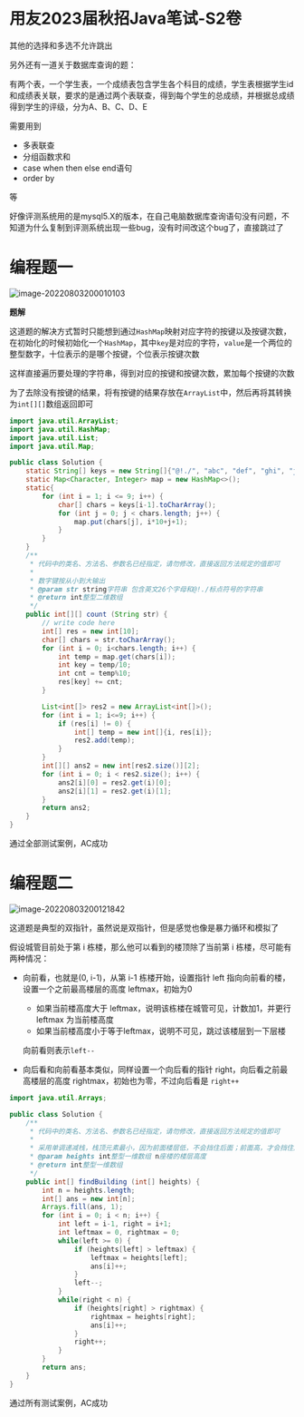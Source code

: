 # 用友2023届秋招Java笔试-S2卷

其他的选择和多选不允许跳出

另外还有一道关于数据库查询的题：

有两个表，一个学生表，一个成绩表包含学生各个科目的成绩，学生表根据学生id和成绩表关联，要求的是通过两个表联查，得到每个学生的总成绩，并根据总成绩得到学生的评级，分为A、B、C、D、E

需要用到

* 多表联查
* 分组函数求和
* case when then else end语句
* order by

等

好像评测系统用的是mysql5.X的版本，在自己电脑数据库查询语句没有问题，不知道为什么复制到评测系统出现一些bug，没有时间改这个bug了，直接跳过了

# 编程题一

![image-20220803200010103](https://madao33-static.oss-cn-hangzhou.aliyuncs.com/madao33blog/post/interview/image-20220803200010103.png)

**题解**

这道题的解决方式暂时只能想到通过`HashMap`映射对应字符的按键以及按键次数，在初始化的时候初始化一个`HashMap`，其中`key`是对应的字符，`value`是一个两位的整型数字，十位表示的是哪个按键，个位表示按键次数

这样直接遍历要处理的字符串，得到对应的按键和按键次数，累加每个按键的次数

为了去除没有按键的结果，将有按键的结果存放在`ArrayList`中，然后再将其转换为`int[][]`数组返回即可

```java
import java.util.ArrayList;
import java.util.HashMap;
import java.util.List;
import java.util.Map;

public class Solution {
    static String[] keys = new String[]{"@!./", "abc", "def", "ghi", "jkl", "mno", "pqrs", "tuv", "wxyz"};
    static Map<Character, Integer> map = new HashMap<>();
    static{
        for (int i = 1; i <= 9; i++) {
            char[] chars = keys[i-1].toCharArray();
            for (int j = 0; j < chars.length; j++) {
                map.put(chars[j], i*10+j+1);
            }
        }
    }
    /**
     * 代码中的类名、方法名、参数名已经指定，请勿修改，直接返回方法规定的值即可
     *
     * 数字键按从小到大输出
     * @param str string字符串 包含英文26个字母和@!./标点符号的字符串
     * @return int整型二维数组
     */
    public int[][] count (String str) {
        // write code here
        int[] res = new int[10];
        char[] chars = str.toCharArray();
        for (int i = 0; i<chars.length; i++) {
            int temp = map.get(chars[i]);
            int key = temp/10;
            int cnt = temp%10;
            res[key] += cnt;
        }

        List<int[]> res2 = new ArrayList<int[]>();
        for (int i = 1; i<=9; i++) {
            if (res[i] != 0) {
                int[] temp = new int[]{i, res[i]};
                res2.add(temp);
            }
        }
        int[][] ans2 = new int[res2.size()][2];
        for (int i = 0; i < res2.size(); i++) {
            ans2[i][0] = res2.get(i)[0];
            ans2[i][1] = res2.get(i)[1];
        }
        return ans2;
    }
}
```

通过全部测试案例，AC成功

# 编程题二

![image-20220803200121842](https://madao33-static.oss-cn-hangzhou.aliyuncs.com/madao33blog/post/interview/image-20220803200121842.png)

这道题是典型的双指针，虽然说是双指针，但是感觉也像是暴力循环和模拟了

假设城管目前处于第 i 栋楼，那么他可以看到的楼顶除了当前第 i 栋楼，尽可能有两种情况：

* 向前看，也就是(0, i-1)，从第 i-1 栋楼开始，设置指针 left 指向向前看的楼，设置一个之前最高楼层的高度 leftmax，初始为0

  * 如果当前楼高度大于 leftmax，说明该栋楼在城管可见，计数加1，并更行 leftmax 为当前楼高度
  * 如果当前楼高度小于等于leftmax，说明不可见，跳过该楼层到一下层楼

  向前看则表示`left--`

* 向后看和向前看基本类似，同样设置一个向后看的指针 right，向后看之前最高楼层的高度 rightmax，初始也为零，不过向后看是 `right++`

```java
import java.util.Arrays;

public class Solution {
    /**
     * 代码中的类名、方法名、参数名已经指定，请勿修改，直接返回方法规定的值即可
     *
     * 采用单调递减栈，栈顶元素最小，因为前面楼层低，不会挡住后面；前面高，才会挡住后面，栈顶是最接近当前位置的楼，所以要最小，代表此时栈顶所在位置向某一方向能看到其它楼的楼顶。
     * @param heights int整型一维数组 n座楼的楼层高度
     * @return int整型一维数组
     */
    public int[] findBuilding (int[] heights) {
        int n = heights.length;
        int[] ans = new int[n];
        Arrays.fill(ans, 1);
        for (int i = 0; i < n; i++) {
            int left = i-1, right = i+1;
            int leftmax = 0, rightmax = 0;
            while(left >= 0) {
                if (heights[left] > leftmax) {
                    leftmax = heights[left];
                    ans[i]++;
                }
                left--;
            }
            while(right < n) {
                if (heights[right] > rightmax) {
                    rightmax = heights[right];
                    ans[i]++;
                }
                right++;
            }
        }
        return ans;
    }
}

```

通过所有测试案例，AC成功